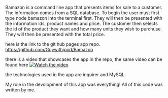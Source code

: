 Bamazon is a command line app that presents items for sale to a customer. The information comes from a SQL database. To begin the user must first type node bamazon into the terminal first. They will then be presented with the information ids, product names and price. The customer then selects the id of the product they want and how many units they wish to purchuse. They will then be presented with the total price.

 here is the link to the git hub pages app repo. https://github.com/Guywithipod/Bamazon

there is a video that showcases the app in the repo, the same video can be found here 
[![Watch the video](https://img.youtube.com/vi/fhBXj8xwEbo/maxresdefault.jpg)](https://www.youtube.com/watch?v=9bLSTcob6fM&feature=youtu.be)


 the technologies used in the app are inquirer and MySQL

 My role in the devolopment of this app was everything! All of this code was written by me.